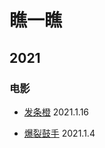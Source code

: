 # 瞧一瞧

## 2021

### 电影

- [发条橙](https://movie.douban.com/subject/1292233/) 2021.1.16

- [爆裂鼓手](https://movie.douban.com/subject/25773932/) 2021.1.4